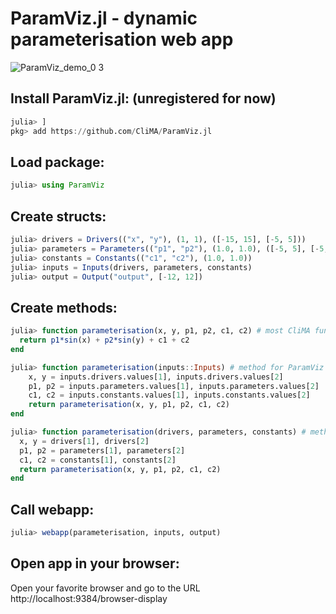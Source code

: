 # ParamViz.jl - dynamic parameterisation web app 
![ParamViz_demo_0 3](https://github.com/CliMA/ParamViz.jl/assets/22160257/fb67fa93-070b-4811-8cee-26fbe8446fd6)

## Install ParamViz.jl: (unregistered for now)
```jl
julia> ]
pkg> add https://github.com/CliMA/ParamViz.jl
```
## Load package:
```jl
julia> using ParamViz
```
## Create structs:
```jl
julia> drivers = Drivers(("x", "y"), (1, 1), ([-15, 15], [-5, 5]))
julia> parameters = Parameters(("p1", "p2"), (1.0, 1.0), ([-5, 5], [-5, 5]))
julia> constants = Constants(("c1", "c2"), (1.0, 1.0))
julia> inputs = Inputs(drivers, parameters, constants)
julia> output = Output("output", [-12, 12])
```
## Create methods:
```jl
julia> function parameterisation(x, y, p1, p2, c1, c2) # most CliMA function are defined like that...
  return p1*sin(x) + p2*sin(y) + c1 + c2
end

julia> function parameterisation(inputs::Inputs) # method for ParamViz
    x, y = inputs.drivers.values[1], inputs.drivers.values[2] 
    p1, p2 = inputs.parameters.values[1], inputs.parameters.values[2]
    c1, c2 = inputs.constants.values[1], inputs.constants.values[2]
    return parameterisation(x, y, p1, p2, c1, c2)
end

julia> function parameterisation(drivers, parameters, constants) # method without names and values
  x, y = drivers[1], drivers[2]
  p1, p2 = parameters[1], parameters[2]
  c1, c2 = constants[1], constants[2]
  return parameterisation(x, y, p1, p2, c1, c2)
end
```
## Call webapp:
```jl
julia> webapp(parameterisation, inputs, output)
```
## Open app in your browser: 
Open your favorite browser and go to the URL http://localhost:9384/browser-display
